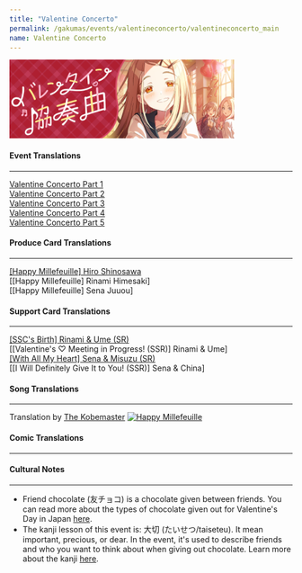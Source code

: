 ```yaml
---
title: "Valentine Concerto"
permalink: /gakumas/events/valentineconcerto/valentineconcerto_main
name: Valentine Concerto
---
```

<img src="/assets/images/events/valentineconcerto/valentineconcerto_main.png" width="400">

#### Event Translations
----
[Valentine Concerto Part 1](/gakumas/events/valentineconcerto/valentineconcerto_pt1)<br />
[Valentine Concerto Part 2](/gakumas/events/valentineconcerto/valentineconcerto_pt2)<br />
[Valentine Concerto Part 3](/gakumas/events/valentineconcerto/valentineconcerto_pt3)<br />
[Valentine Concerto Part 4](/gakumas/events/valentineconcerto/valentineconcerto_pt4)<br />
[Valentine Concerto Part 5](/gakumas/events/valentineconcerto/valentineconcerto_pt5)
#### Produce Card Translations
----
[[Happy Millefeuille] Hiro Shinosawa](/gakumas/producecards/hiro/happymillefeuille)<br />
[[Happy Millefeuille] Rinami Himesaki]<br />
[[Happy Millefeuille] Sena Juuou]
#### Support Card Translations
----
[[SSC's Birth] Rinami & Ume (SR)](/gakumas/supportcards/sscsbirth)<br />
[[Valentine's ♡ Meeting in Progress! (SSR)] Rinami & Ume]<br />
[[With All My Heart] Sena & Misuzu (SR)](/gakumas/supportcards/withallmyheart)<br />
[[I Will Definitely Give It to You! (SSR)] Sena & China]

#### Song Translations
----
Translation by [The Kobemaster](https://www.youtube.com/@imasloid)
[![Happy Millefeuille](https://img.youtube.com/vi/XWdQfaF5S7Y/0.jpg)](https://www.youtube.com/watch?v=XWdQfaF5S7Y)

#### Comic Translations
----

#### Cultural Notes
----
+ Friend chocolate (友チョコ) is a chocolate given between friends. You can read more about the types of chocolate given out for Valentine's Day in Japan [here](https://cotoacademy.com/valentines-day-in-japan/).
+ The kanji lesson of this event is: 大切 (たいせつ/taiseteu). It mean important, precious, or dear. In the event, it's used to describe friends and who you want to think about when giving out chocolate.  Learn more about the kanji [here](https://www.wanikani.com/vocabulary/%E5%A4%A7%E5%88%87).